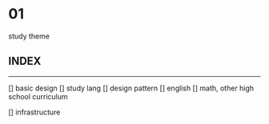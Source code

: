 # 01

study theme



## INDEX



---------------
[] basic design
[] study lang
[] design pattern
[] english
[] math, other high school curriculum

[] infrastructure



